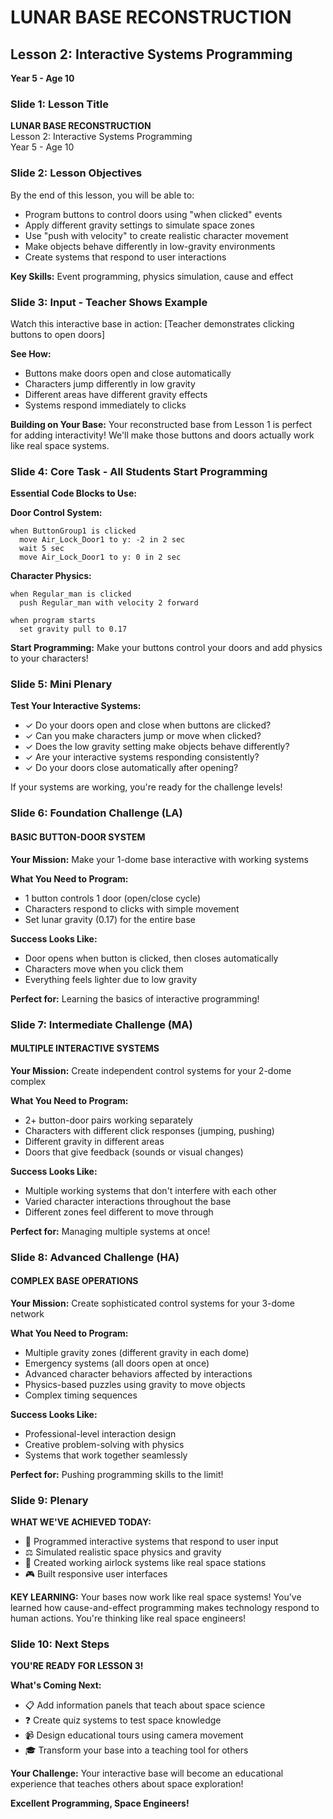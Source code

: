 # LUNAR BASE RECONSTRUCTION
## Lesson 2: Interactive Systems Programming
**Year 5 - Age 10**

### Slide 1: Lesson Title
**LUNAR BASE RECONSTRUCTION**  
Lesson 2: Interactive Systems Programming  
Year 5 - Age 10

### Slide 2: Lesson Objectives
By the end of this lesson, you will be able to:
- Program buttons to control doors using "when clicked" events
- Apply different gravity settings to simulate space zones
- Use "push with velocity" to create realistic character movement
- Make objects behave differently in low-gravity environments
- Create systems that respond to user interactions

**Key Skills:** Event programming, physics simulation, cause and effect

### Slide 3: Input - Teacher Shows Example
Watch this interactive base in action: [Teacher demonstrates clicking buttons to open doors]

**See How:**
- Buttons make doors open and close automatically
- Characters jump differently in low gravity
- Different areas have different gravity effects
- Systems respond immediately to clicks

**Building on Your Base:** Your reconstructed base from Lesson 1 is perfect for adding interactivity! We'll make those buttons and doors actually work like real space systems.

### Slide 4: Core Task - All Students Start Programming
**Essential Code Blocks to Use:**

**Door Control System:**
```
when ButtonGroup1 is clicked
  move Air_Lock_Door1 to y: -2 in 2 sec
  wait 5 sec
  move Air_Lock_Door1 to y: 0 in 2 sec
```

**Character Physics:**
```
when Regular_man is clicked
  push Regular_man with velocity 2 forward

when program starts
  set gravity pull to 0.17
```

**Start Programming:** Make your buttons control your doors and add physics to your characters!

### Slide 5: Mini Plenary
**Test Your Interactive Systems:**
- ✓ Do your doors open and close when buttons are clicked?
- ✓ Can you make characters jump or move when clicked?
- ✓ Does the low gravity setting make objects behave differently?
- ✓ Are your interactive systems responding consistently?
- ✓ Do your doors close automatically after opening?

If your systems are working, you're ready for the challenge levels!

### Slide 6: Foundation Challenge (LA)
#### BASIC BUTTON-DOOR SYSTEM
**Your Mission:** Make your 1-dome base interactive with working systems

**What You Need to Program:**
- 1 button controls 1 door (open/close cycle)
- Characters respond to clicks with simple movement
- Set lunar gravity (0.17) for the entire base

**Success Looks Like:**
- Door opens when button is clicked, then closes automatically
- Characters move when you click them
- Everything feels lighter due to low gravity

**Perfect for:** Learning the basics of interactive programming!

### Slide 7: Intermediate Challenge (MA)
#### MULTIPLE INTERACTIVE SYSTEMS
**Your Mission:** Create independent control systems for your 2-dome complex

**What You Need to Program:**
- 2+ button-door pairs working separately
- Characters with different click responses (jumping, pushing)
- Different gravity in different areas
- Doors that give feedback (sounds or visual changes)

**Success Looks Like:**
- Multiple working systems that don't interfere with each other
- Varied character interactions throughout the base
- Different zones feel different to move through

**Perfect for:** Managing multiple systems at once!

### Slide 8: Advanced Challenge (HA)
#### COMPLEX BASE OPERATIONS
**Your Mission:** Create sophisticated control systems for your 3-dome network

**What You Need to Program:**
- Multiple gravity zones (different gravity in each dome)
- Emergency systems (all doors open at once)
- Advanced character behaviors affected by interactions
- Physics-based puzzles using gravity to move objects
- Complex timing sequences

**Success Looks Like:**
- Professional-level interaction design
- Creative problem-solving with physics
- Systems that work together seamlessly

**Perfect for:** Pushing programming skills to the limit!

### Slide 9: Plenary
**WHAT WE'VE ACHIEVED TODAY:**
- 🤖 Programmed interactive systems that respond to user input
- ⚖️ Simulated realistic space physics and gravity
- 🚪 Created working airlock systems like real space stations
- 🎮 Built responsive user interfaces

**KEY LEARNING:** Your bases now work like real space systems! You've learned how cause-and-effect programming makes technology respond to human actions. You're thinking like real space engineers!

### Slide 10: Next Steps
**YOU'RE READY FOR LESSON 3!**

**What's Coming Next:**
- 📋 Add information panels that teach about space science
- ❓ Create quiz systems to test space knowledge
- 📹 Design educational tours using camera movement
- 🎓 Transform your base into a teaching tool for others

**Your Challenge:** Your interactive base will become an educational experience that teaches others about space exploration!

**Excellent Programming, Space Engineers!**